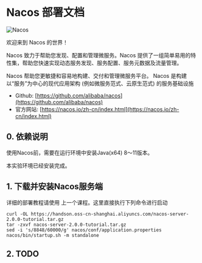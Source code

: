 # Nacos 部署文档

![Nacos](https://github.com/alibaba/nacos/blob/develop/doc/Nacos_Logo.png?raw=true)

欢迎来到 Nacos 的世界！

Nacos 致力于帮助您发现、配置和管理微服务。Nacos 提供了一组简单易用的特性集，帮助您快速实现动态服务发现、服务配置、服务元数据及流量管理。

Nacos 帮助您更敏捷和容易地构建、交付和管理微服务平台。 Nacos 是构建以“服务”为中心的现代应用架构 (例如微服务范式、云原生范式) 的服务基础设施

* Github: [https://github.com/alibaba/nacos](https://github.com/alibaba/nacos)
* 官方网站: [https://nacos.io/zh-cn/index.html](https://nacos.io/zh-cn/index.html)

## 0. 依赖说明

使用Nacos前，需要在运行环境中安装Java(x64) 8～11版本。

本实验环境已经安装完成。

## 1. 下载并安装Nacos服务端

详细的部署教程请使用 上一个课程。这里直接执行下列命令进行启动

```
curl -OL https://handson.oss-cn-shanghai.aliyuncs.com/nacos-server-2.0.0-tutorial.tar.gz
tar -zxvf nacos-server-2.0.0-tutorial.tar.gz
sed -i 's/8848/60000/g' nacos/conf/application.properties
nacos/bin/startup.sh -m standalone
```

## 2. TODO
